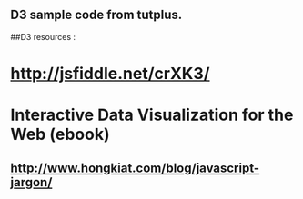 ## D3 sample code from tutplus.
##D3 resources :
# http://jsfiddle.net/crXK3/
# Interactive Data Visualization for the Web (ebook)

## http://www.hongkiat.com/blog/javascript-jargon/

